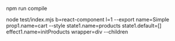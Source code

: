 
npm run compile


node test/index.mjs b=react-component l=1 --export name=Simple prop1.name=cart --style state1.name=products state1.default=[] effect1.name=initProducts wrapper=div --children